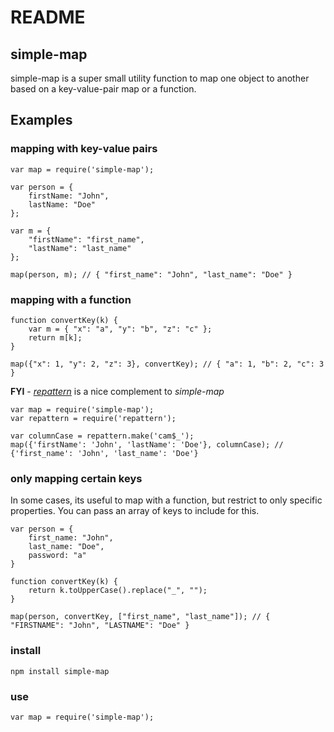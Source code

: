 # README

## simple-map

simple-map is a super small utility function to map one object to another based on a key-value-pair map or a function.

## Examples

### mapping with key-value pairs

	var map = require('simple-map');

	var person = { 
		firstName: "John",
		lastName: "Doe"
	};

	var m = {
		"firstName": "first_name",
		"lastName": "last_name"
	};

	map(person, m); // { "first_name": "John", "last_name": "Doe" }

### mapping with a function

	function convertKey(k) {
		var m = { "x": "a", "y": "b", "z": "c" };
		return m[k];
	}

	map({"x": 1, "y": 2, "z": 3}, convertKey); // { "a": 1, "b": 2, "c": 3 }

**FYI** - *[repattern](https://github.com/wilcosprey/repattern)* is a nice complement to *simple-map*

	var map = require('simple-map');
	var repattern = require('repattern');

	var columnCase = repattern.make('cam$_');
	map({'firstName': 'John', 'lastName': 'Doe'}, columnCase); // {'first_name': 'John', 'last_name': 'Doe'}	

### only mapping certain keys

In some cases, its useful to map with a function, but restrict to only specific properties. You can pass an array of keys to include for this.

    var person = {
        first_name: "John",
        last_name: "Doe",
        password: "a"
    }

    function convertKey(k) {
        return k.toUpperCase().replace("_", "");
    }

    map(person, convertKey, ["first_name", "last_name"]); // { "FIRSTNAME": "John", "LASTNAME": "Doe" }

### install

	npm install simple-map

### use

	var map = require('simple-map');



